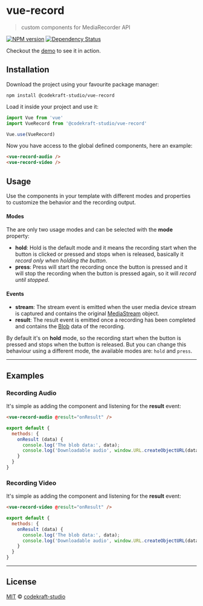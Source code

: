 # vue-record

> custom components for MediaRecorder API

[![NPM version][npm-image]][npm-url] [![Dependency Status][daviddm-image]][daviddm-url]

Checkout the [demo](https://codekraft-studio.github.io/vue-record/) to see it in action.

## Installation

Download the project using your favourite package manager:

```
npm install @codekraft-studio/vue-record
```

Load it inside your project and use it:

```js
import Vue from 'vue'
import VueRecord from '@codekraft-studio/vue-record'

Vue.use(VueRecord)
```

Now you have access to the global defined components, here an example:

```html
<vue-record-audio />
<vue-record-video />
```

## Usage

Use the components in your template with different modes and properties to customize the behavior and the recording output.

#### Modes

The are only two usage modes and can be selected with the __mode__ property:

* __hold__: Hold is the default mode and it means the recording start when the button is clicked or pressed and stops when is released, basically it _record only when holding the button_.
* __press__: Press will start the recording once the button is pressed and it will stop the recording when the button is pressed again, so it will _record until stopped_.

#### Events

* __stream__: The stream event is emitted when the user media device stream is captured and contains the original [MediaStream](https://developer.mozilla.org/en-US/docs/Web/API/MediaStream) object.
* __result__: The result event is emitted once a recording has been completed and contains the [Blob](https://developer.mozilla.org/en-US/docs/Web/API/Blob) data of the recording.

By default it's on __hold__ mode, so the recording start when the button is pressed and stops when the button is released.
But you can change this behaviour using a different mode, the available modes are: `hold` and `press`.

---

## Examples

### Recording Audio

It's simple as adding the component and listening for the __result__ event:

```html
<vue-record-audio @result="onResult" />
```

```js
export default {
  methods: {
    onResult (data) {
      console.log('The blob data:', data);
      console.log('Downloadable audio', window.URL.createObjectURL(data));
    }
  }
}
```

### Recording Video

It's simple as adding the component and listening for the __result__ event:

```html
<vue-record-video @result="onResult" />
```

```js
export default {
  methods: {
    onResult (data) {
      console.log('The blob data:', data);
      console.log('Downloadable audio', window.URL.createObjectURL(data));
    }
  }
}
```

---

## License

[MIT](./LICENSE) © [codekraft-studio](https://github.com/codekraft-studio)


[npm-image]: https://badge.fury.io/js/%40codekraft-studio%2Fvue-record.svg

[npm-url]: https://npmjs.org/package/@codekraft-studio/vue-record

[daviddm-image]: https://david-dm.org/codekraft-studio/vue-record.svg?theme=shields.io

[daviddm-url]: https://david-dm.org/codekraft-studio/vue-record
